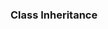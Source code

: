 <link rel="stylesheet" href="{{baseUrl}}/css/textbook.css">

<div class="website-content">

### Class Inheritance

<div id="main">

<include src="./introduction/topicPanel.md" />

</div>
</div>
